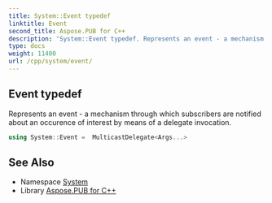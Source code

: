 ```yaml
---
title: System::Event typedef
linktitle: Event
second_title: Aspose.PUB for C++
description: 'System::Event typedef. Represents an event - a mechanism through which subscribers are notified about an occurence of interest by means of a delegate invocation in C++.'
type: docs
weight: 11400
url: /cpp/system/event/
---
```

## Event typedef


Represents an event - a mechanism through which subscribers are notified about an occurence of interest by means of a delegate invocation.

```cpp
using System::Event =  MulticastDelegate<Args...>
```


## See Also

* Namespace [System](../)
* Library [Aspose.PUB for C++](../../)
